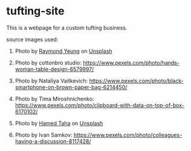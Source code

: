 # tufting-site
This is a webpage for a custom tufting business.

source images used:
1. Photo by <a href="https://unsplash.com/@optimux?utm_content=creditCopyText&utm_medium=referral&utm_source=unsplash">Raymond Yeung</a> on <a href="https://unsplash.com/photos/a-room-filled-with-lots-of-different-colored-spools-of-thread-VtWYj0qN3pM?utm_content=creditCopyText&utm_medium=referral&utm_source=unsplash">Unsplash</a>
      
2. Photo by cottonbro studio: https://www.pexels.com/photo/hands-woman-table-design-6579997/
3. Photo by Nataliya Vaitkevich: https://www.pexels.com/photo/black-smartphone-on-brown-paper-bag-6214450/
4. Photo by Tima Miroshnichenko: https://www.pexels.com/photo/clipboard-with-data-on-top-of-box-6170102/
5. Photo by <a href="https://unsplash.com/@hamedtaha?utm_content=creditCopyText&utm_medium=referral&utm_source=unsplash">Hamed Taha</a> on <a href="https://unsplash.com/photos/a-miniature-shopping-cart-sitting-on-top-of-a-rug-YmBgW57IPtk?utm_content=creditCopyText&utm_medium=referral&utm_source=unsplash">Unsplash</a>
6. Photo by Ivan Samkov: https://www.pexels.com/photo/colleagues-having-a-discussion-8117428/     